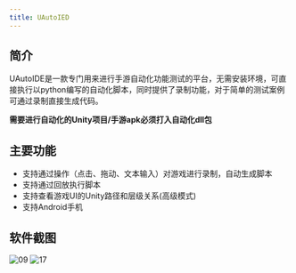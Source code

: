 ```yaml
---
title: UAutoIED
---
```


## 简介
UAutoIDE是一款专门用来进行手游自动化功能测试的平台，无需安装环境，可直接执行以python编写的自动化脚本，同时提供了录制功能，对于简单的测试案例可通过录制直接生成代码。

**需要进行自动化的Unity项目/手游apk必须打入自动化dll包**






## 主要功能
* 支持通过操作（点击、拖动、文本输入）对游戏进行录制，自动生成脚本
* 支持通过回放执行脚本
* 支持查看游戏UI的Unity路径和层级关系(高级模式)
* 支持Android手机





## 软件截图
<img :src="$withBase('/09.png')" alt="09">

<img :src="$withBase('/17.png')" alt="17">


<!-- ## 视频演示
<video style="height:100%">
<source src='/public/UAuto2.mp4' type="video/mp4">
</video> -->
